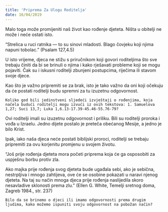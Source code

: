 ```yaml
---
title: 'Priprema Za Ulogu Roditelja'
date: 16/04/2019
---
```


Malo toga može promijeniti naš život kao rođenje djeteta. Ništa u obitelji ne može i neće ostati isto.

“Strelica u ruci ratnika — to su sinovi mladosti. Blago čovjeku koji njima napuni tobolac.” (Psalam 127,4.5)

U isto vrijeme, djeca ne stižu s priručnikom koji govori roditeljima što sve trebaju činiti da bi se brinuli o njima i kako rješavati probleme koji se mogu pojaviti. Čak su i iskusni roditelji zbunjeni postupcima, riječima ili stavom svoje djece.

Kao što je važno pripremiti se za brak, isto je tako važno da oni koji očekuju da će postati roditelji budu spremni za tu izuzetnu odgovornost.

`Koliko god bili jedinstveni sljedeći izvještaji o rođenjima, koja načela budući roditelji mogu izvući iz ovih tekstova: 1. Samuelova 1,27; Suci 13,7; Luka 1,6.13-17.39-45.46-55.76-79?`

Ovi roditelji imali su izuzetnu odgovornost i priliku. Bili su roditelji proroka i vođa u Izraelu. Jedno dijete postalo je preteča obećanog Mesije, a jedno je bilo Krist.

Ipak, iako naša djeca neće postati biblijski proroci, roditelji se trebaju pripremiti za ovu korjenitu promjenu u svojem životu.

“Još prije rođenja djeteta mora početi priprema koja će ga osposobiti za uspješnu borbu protiv zla.

Ako majka prije rođenja svog djeteta bude ugađala sebi, ako je sebična, nestrpljiva i mnogo zahtijeva, ove će se osobine pokazati u naravi njenog djeteta. Na taj su način mnoga djeca prije rođenja naslijedila skoro nesavladive sklonosti prema zlu.” (Ellen G. White, Temelji sretnog doma, Zagreb 1984., str. 237)

`Bilo da se brinemo o djeci ili imamo odgovornosti prema drugim ljudima, kako možemo ispuniti svoju odgovornost na pobožan način?`
